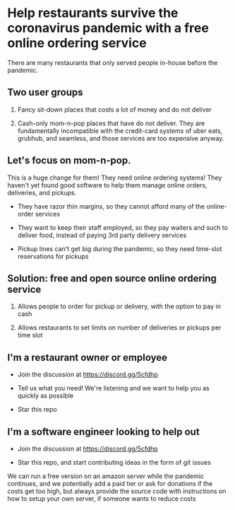 # Help restaurants survive the coronavirus pandemic with a free online ordering service

There are many restaurants that only served people in-house before the pandemic.

## Two user groups

1) Fancy sit-down places that costs a lot of money and do not deliver

2) Cash-only mom-n-pop places that have do not deliver. They are fundamentally incompatible with the credit-card systems of uber eats, grubhub, and seamless, and those services are too expensive anyway.

## Let's focus on mom-n-pop.

This is a huge change for them! They need online ordering systems! They haven't yet found good software to help them manage online orders, deliveries, and pickups.

- They have razor thin margins, so they cannot afford many of the online-order services

- They want to keep their staff employed, so they pay waiters and such to deliver food, instead of paying 3rd party delivery services

- Pickup lines can't get big during the pandemic, so they need time-slot reservations for pickups


## Solution: free and open source online ordering service

1) Allows people to order for pickup or delivery, with the option to pay in cash

2) Allows restaurants to set limits on number of deliveries or pickups per time slot

## I'm a restaurant owner or employee

- Join the discussion at https://discord.gg/5cfdhp

- Tell us what you need! We're listening and we want to help you as quickly as possible

- Star this repo

## I'm a software engineer looking to help out

- Join the discussion at https://discord.gg/5cfdhp

- Star this repo, and start contributing ideas in the form of git issues


We can run a free version on an amazon server while the pandemic continues, and we potentially add a paid tier or ask for donations if the costs get too high, but always provide the source code with instructions on how to setup your own server, if someone wants to reduce costs
